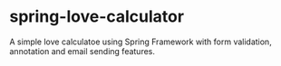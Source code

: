 # spring-love-calculator
A simple love calculatoe using Spring Framework with form validation, annotation and email sending features.
